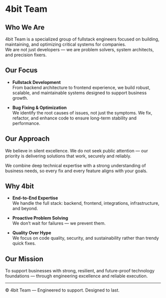 # 4bit Team

## Who We Are

4bit Team is a specialized group of fullstack engineers focused on building, maintaining, and optimizing critical systems for companies.  
We are not just developers — we are problem solvers, system architects, and precision fixers.

## Our Focus

- **Fullstack Development**  
  From backend architecture to frontend experience, we build robust, scalable, and maintainable systems designed to support business growth.

- **Bug Fixing & Optimization**  
  We identify the root causes of issues, not just the symptoms. We fix, refactor, and enhance code to ensure long-term stability and performance.

## Our Approach

We believe in silent excellence. We do not seek public attention — our priority is delivering solutions that work, securely and reliably.  

We combine deep technical expertise with a strong understanding of business needs, so every fix and every feature aligns with your goals.

## Why 4bit

- **End-to-End Expertise**  
  We handle the full stack: backend, frontend, integrations, infrastructure, and beyond.

- **Proactive Problem Solving**  
  We don’t wait for failures — we prevent them.

- **Quality Over Hype**  
  We focus on code quality, security, and sustainability rather than trendy quick fixes.

## Our Mission

To support businesses with strong, resilient, and future-proof technology foundations — through engineering excellence and reliable execution.

---

© 4bit Team — Engineered to support. Designed to last.


